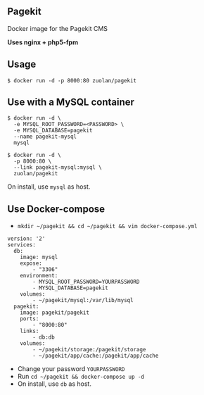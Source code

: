 ## Pagekit
Docker image for the Pagekit CMS

**Uses nginx + php5-fpm**

## Usage
```
$ docker run -d -p 8000:80 zuolan/pagekit
```

## Use with a MySQL container
```
$ docker run -d \
  -e MYSQL_ROOT_PASSWORD=<PASSWORD> \
  -e MYSQL_DATABASE=pagekit
  --name pagekit-mysql
  mysql
```
```
$ docker run -d \
  -p 8000:80 \
  --link pagekit-mysql:mysql \
  zuolan/pagekit
```
On install, use `mysql` as host.

## Use Docker-compose

* `mkdir ~/pagekit && cd ~/pagekit && vim docker-compose.yml`
```
version: '2'
services:
  db:
    image: mysql
    expose:
        - "3306"
    environment:
        - MYSQL_ROOT_PASSWORD=YOURPASSWORD
        - MYSQL_DATABASE=pagekit
    volumes:
        - ~/pagekit/mysql:/var/lib/mysql
  pagekit:
    image: pagekit/pagekit
    ports:
        - "8000:80"
    links:
        - db:db
    volumes:
        - ~/pagekit/storage:/pagekit/storage
        - ~/pagekit/app/cache:/pagekit/app/cache
```
* Change your password `YOURPASSWORD`
* Run `cd ~/pagekit && docker-compose up -d`
* On install, use `db` as host.
